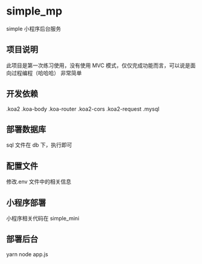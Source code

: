 # simple_mp

simple 小程序后台服务

## 项目说明

此项目是第一次练习使用，没有使用 MVC 模式，仅仅完成功能而言，可以说是面向过程编程（哈哈哈）
非常简单

## 开发依赖

.koa2
.koa-body
.koa-router
.koa2-cors
.koa2-request
.mysql

## 部署数据库

sql 文件在 db 下，执行即可

## 配置文件

修改.env 文件中的相关信息

## 小程序部署

小程序相关代码在 simple_mini

## 部署后台

yarn
node app.js
